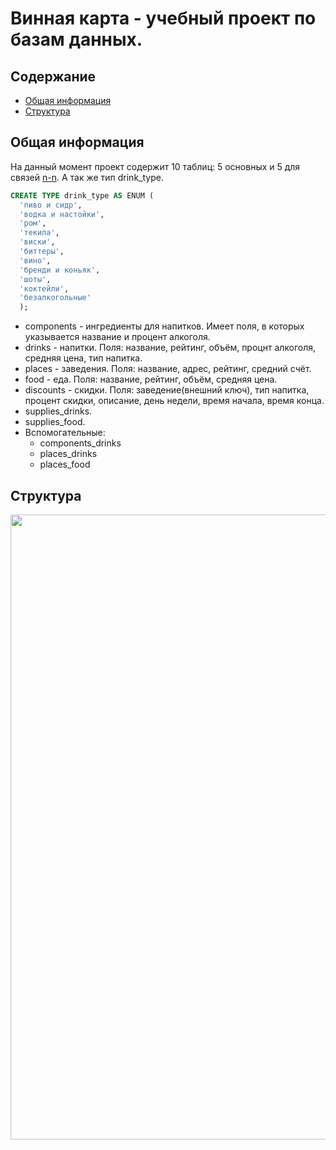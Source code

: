 # Винная карта - учебный проект по базам данных.
## Содержание
* [Общая информация](#общая-информация)
* [Структура](#Структура)

## Общая информация
На данный момент проект содержит 10 таблиц: 5 основных и 5 для связей [n-n](https://en.wikipedia.org/wiki/Many-to-many_(data_model)).
А так же тип drink_type.
```sql
CREATE TYPE drink_type AS ENUM (
  'пиво и сидр',
  'водка и настойки',
  'ром',
  'текила',
  'виски',
  'биттеры',
  'вино',
  'бренди и коньяк',
  'шоты',
  'коктейли',
  'безалкогольные'
  );
```
* components - ингредиенты для напитков. Имеет поля, в которых указывается название и процент алкоголя.
* drinks - напитки. Поля: название, рейтинг, объём, процнт алкоголя, средняя цена, тип напитка.
* places - заведения. Поля: название, адрес, рейтинг, средний счёт.
* food - еда. Поля: название, рейтинг, объём, средняя цена.
* discounts - скидки. Поля: заведение(внешний ключ), тип напитка, процент скидки, описание, день недели, время начала, время конца.
* supplies_drinks.
* supplies_food.
* Вспомогательные:
    * components_drinks
    * places_drinks
    * places_food


## Структура
<a>
  <img src="http://gitlab.icc.spbstu.ru/grafa/wine_card/raw/master/structure.png"  width="1000"/>
</a>

